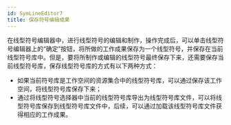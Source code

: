 ```yaml
---
id: SymLineEditor7
title: 保存符号编辑成果
---
```

在线型符号编辑器中，进行线型符号的编辑和制作，操作完成后，可以单击线型符号编辑器上的“确定”按钮，将所做的工作成果保存为一个线型符号，并保存在当前线型符号库中。但是，要将所制作或编辑的线型符号最终保存下来，还需要保存当前线型符号库，保存线型符号库的方式有以下两种方式：

* 如果当前符号库是工作空间的资源集合中的线型符号库，可以通过保存该工作空间，将线型符号库保存下来；
* 通过将线型符号选择器中当前的线型符号库导出为线型符号库文件，可以将线型符号库保存到线型符号库文件中，后续，可以通过加载该线型符号库文件获得相应的工作成果。


